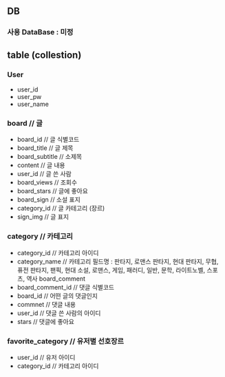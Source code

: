 ## DB
### 사용 DataBase : 미정

## table (collestion)
### User
- user_id
- user_pw
- user_name

### board   // 글
- board_id		// 글 식별코드
- board_title		// 글 제목
- board_subtitle		// 소제목
- content			// 글 내용
- user_id			// 글 쓴 사람
- board_views		// 조회수
- board_stars		// 글에 좋아요
- board_sign		// 소설 표지
- category_id		// 글 카테고리 (장르)
- sign_img		// 글 표지

### category    // 카테고리
- category_id		// 카테고리 아이디
- category_name		// 카테고리 필드명
: 판타지, 로맨스 판타지, 현대 판타지, 무협, 퓨전 판타지, 팬픽, 현대 소설, 로맨스, 게임, 패러디, 일반, 문학, 라이트노벨, 스포츠, 역사
board_comment
- board_comment_id 	// 댓글 식별코드
- board_id		// 어떤 글의 댓글인지
- commnet		// 댓글 내용
- user_id			// 댓글 쓴 사람의 아이디
- stars			// 댓글에 좋아요

### favorite_category   // 유저별 선호장르
- user_id			// 유저 아이디
- category_id		// 카테고리 아이디






